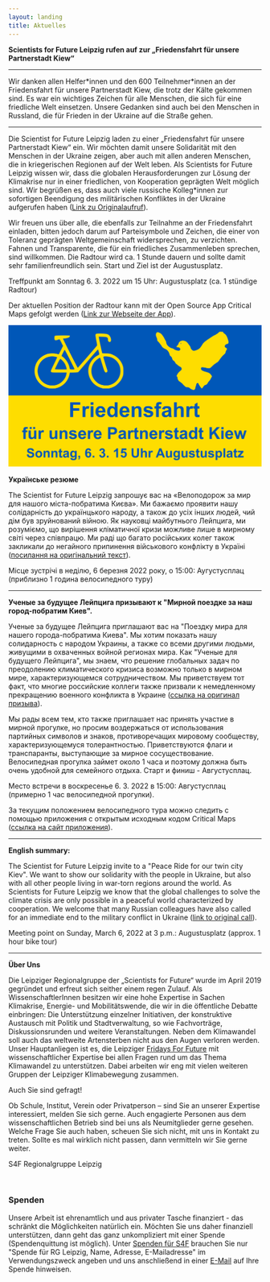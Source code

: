 ```yaml
---
layout: landing
title: Aktuelles
---
```


<b>Scientists for Future Leipzig rufen auf zur „Friedensfahrt für unsere Partnerstadt Kiew“</b>
<br>

<hr>

Wir danken allen Helfer\*innen und den 600 Teilnehmer\*innen an der Friedensfahrt für unsere Partnerstadt Kiew, die trotz der Kälte gekommen sind. Es war ein wichtiges Zeichen für alle Menschen, die sich für eine friedliche Welt einsetzen. Unsere Gedanken sind auch bei den Menschen in Russland, die für Frieden in der Ukraine auf die Straße gehen.

<hr>

Die Scientist for Future Leipzig laden zu einer „Friedensfahrt für unsere Partnerstadt Kiew“ ein. Wir möchten damit unsere Solidarität mit den Menschen in der Ukraine zeigen, aber auch mit allen anderen Menschen, die in kriegerischen Regionen auf der Welt leben. Als Scientists for Future Leipzig wissen wir, dass die globalen Herausforderungen zur Lösung der Klimakrise nur in einer friedlichen, von Kooperation geprägten Welt möglich sind. Wir begrüßen es, dass auch viele russische Kolleg*innen zur sofortigen Beendigung des militärischen Konfliktes in der Ukraine aufgerufen haben (<a href="https://trv-science.ru/de/2022/02/we-are-against-war-de/">Link zu Originalaufruf</a>).

Wir freuen uns über alle, die ebenfalls zur Teilnahme an der Friedensfahrt einladen, bitten jedoch darum auf Parteisymbole und Zeichen, die einer von Toleranz geprägten Weltgemeinschaft widersprechen, zu verzichten. Fahnen und Transparente, die für ein friedliches Zusammenleben sprechen, sind willkommen. Die Radtour wird ca. 1 Stunde dauern und sollte damit sehr familienfreundlich sein. Start und Ziel ist der Augustusplatz.

Treffpunkt am Sonntag 6. 3. 2022 um 15 Uhr: Augustusplatz (ca. 1 stündige Radtour)

Der aktuellen Position der Radtour kann mit der Open Source App Critical Maps gefolgt werden (<a href="https://www.criticalmaps.net/">Link zur Webseite der App</a>).

![](/images/Friedensfahrt.png)


<b>Українське резюме</b>

The Scientist for Future Leipzig запрошує вас на «Велоподорож за мир для нашого міста-побратима Києва». Ми бажаємо проявити нашу солідарність до українцького народу, а також до усіх інших людей, чий дім був зруйнований війною. Як науковці майбутнього Лейпцига, ми розуміємо, що вирішення кліматичної кризи можливе лише в мирному світі через співпрацю. Ми раді що багато російських колег також закликали до негайного припинення військового конфлікту в Україні (<a href="https://trv-science.ru/uk/2022/02/we-are-against-war-uk/">посилання на оригінальний текст</a>).

Місце зустрічі в неділю, 6 березня 2022 року, о 15:00: Аугустусплац (приблизно 1 година велосипедного туру)

<hr>

<b>Ученые за будущее Лейпцига призывают к "Мирной поездке за наш город-побратим Киев".</b>
<br>

Ученые за будущее Лейпцига приглашают вас на "Поездку мира для нашего города-побратима Киева". Мы хотим показать нашу солидарность с народом Украины, а также со всеми другими людьми, живущими в охваченных войной регионах мира. Как "Ученые для будущего Лейпцига", мы знаем, что решение глобальных задач по преодолению климатического кризиса возможно только в мирном мире, характеризующемся сотрудничеством. Мы приветствуем тот факт, что многие российские коллеги также призвали к немедленному прекращению военного конфликта в Украине (<a href="https://trv-science.ru/2022/02/we-are-against-war-all/">ссылка на оригинал призыва</a>).

Мы рады всем тем, кто также приглашает нас принять участие в мирной прогулке, но просим воздержаться от использования партийных символов и знаков, противоречащих мировому сообществу, характеризующемуся толерантностью. Приветствуются флаги и транспаранты, выступающие за мирное сосуществование. Велосипедная прогулка займет около 1 часа и поэтому должна быть очень удобной для семейного отдыха. Старт и финиш - Августусплац.

Место встречи в воскресенье 6. 3. 2022 в 15:00: Августусплац (примерно 1 час велосипедной прогулки).

За текущим положением велосипедного тура можно следить с помощью приложения с открытым исходным кодом Critical Maps (<a href="https://www.criticalmaps.net/">ссылка на сайт приложения</a>).

<hr>

<b>English summary:</b>

The Scientist for Future Leipzig invite to a "Peace Ride for our twin city Kiev". We want to show our solidarity with the people in Ukraine, but also with all other people living in war-torn regions around the world. As Scientists for Future Leipzig we know that the global challenges to solve the climate crisis are only possible in a peaceful world characterized by cooperation. We welcome that many Russian colleagues have also called for an immediate end to the military conflict in Ukraine (<a href="https://trv-science.ru/en/2022/02/we-are-against-war-en/">link to original call</a>).

Meeting point on Sunday, March 6, 2022 at 3 p.m.: Augustusplatz (approx. 1 hour bike tour) 

<hr> 

<b>Über Uns</b>
<br>

Die Leipziger Regionalgruppe der „Scientists for Future“ wurde im April 2019 gegründet und erfreut sich seither einem regen Zulauf. Als WissenschaftlerInnen besitzen wir eine hohe Expertise in Sachen Klimakrise, Energie- und Mobilitätswende, die wir in die öffentliche Debatte einbringen: Die Unterstützung einzelner Initiativen, der konstruktive Austausch mit Politik und Stadtverwaltung, so wie Fachvorträge, Diskussionsrunden und weitere Veranstaltungen. Neben dem Klimawandel soll auch das weltweite Artensterben nicht aus den Augen verloren werden. Unser Hauptanliegen ist es, die Leipziger <a href="https://fffleipzig.de/" target="blank">Fridays For Future</a> mit wissenschaftlicher Expertise bei allen Fragen rund um das Thema Klimawandel zu unterstützen. Dabei arbeiten wir eng mit vielen weiteren Gruppen der Leipziger Klimabewegung zusammen.

Auch Sie sind gefragt! 

Ob Schule, Institut, Verein oder Privatperson – sind Sie an unserer Expertise interessiert, melden Sie sich gerne. Auch engagierte Personen aus dem wissenschaftlichen Betrieb sind bei uns als Neumitglieder gerne gesehen. Welche Frage Sie auch haben, scheuen Sie sich nicht, mit uns in Kontakt zu treten. Sollte es mal wirklich nicht passen, dann vermitteln wir Sie gerne weiter.

S4F Regionalgruppe Leipzig

<br>

<h3>Spenden</h3>

Unsere Arbeit ist ehrenamtlich und aus privater Tasche finanziert - das schränkt die Möglichkeiten natürlich ein. Möchten Sie uns daher finanziell unterstützen, dann geht das ganz unkompliziert mit einer Spende (Spendenquittung ist möglich). Unter <a href="https://de.scientists4future.org/ueber-uns/spenden/">Spenden für S4F</a> brauchen Sie nur "Spende für RG Leipzig, Name, Adresse, E-Mailadresse" im Verwendungszweck angeben und uns anschließend in einer <a href="mailto:leipzig@scientists4future.org">E-Mail</a> auf Ihre Spende hinweisen.
